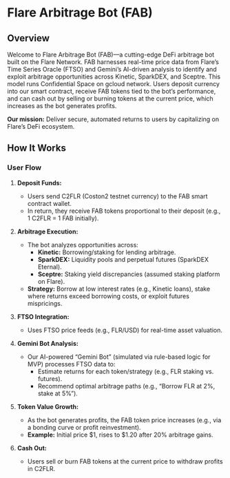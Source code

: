 # Flare Arbitrage Bot (FAB)

## Overview

Welcome to Flare Arbitrage Bot (FAB)—a cutting-edge DeFi arbitrage bot built on the Flare Network. FAB harnesses real-time price data from Flare’s Time Series Oracle (FTSO) and Gemini’s AI-driven analysis to identify and exploit arbitrage opportunities across Kinetic, SparkDEX, and Sceptre. This model runs Confidential Space on gcloud network. Users deposit currency into our smart contract, receive FAB tokens tied to the bot’s performance, and can cash out by selling or burning tokens at the current price, which increases as the bot generates profits.

**Our mission:** Deliver secure, automated returns to users by capitalizing on Flare’s DeFi ecosystem.

## How It Works

### User Flow

1.  **Deposit Funds:**
    * Users send C2FLR (Coston2 testnet currency) to the FAB smart contract wallet.
    * In return, they receive FAB tokens proportional to their deposit (e.g., 1 C2FLR = 1 FAB initially).

2.  **Arbitrage Execution:**
    * The bot analyzes opportunities across:
        * **Kinetic:** Borrowing/staking for lending arbitrage.
        * **SparkDEX:** Liquidity pools and perpetual futures (SparkDEX Eternal).
        * **Sceptre:** Staking yield discrepancies (assumed staking platform on Flare).
    * **Strategy:** Borrow at low interest rates (e.g., Kinetic loans), stake where returns exceed borrowing costs, or exploit futures mispricings.

3.  **FTSO Integration:**
    * Uses FTSO price feeds (e.g., FLR/USD) for real-time asset valuation.

4.  **Gemini Bot Analysis:**
    * Our AI-powered “Gemini Bot” (simulated via rule-based logic for MVP) processes FTSO data to:
        * Estimate returns for each token/strategy (e.g., FLR staking vs. futures).
        * Recommend optimal arbitrage paths (e.g., “Borrow FLR at 2%, stake at 5%”).

5.  **Token Value Growth:**
    * As the bot generates profits, the FAB token price increases (e.g., via a bonding curve or profit reinvestment).
    * **Example:** Initial price $1, rises to $1.20 after 20% arbitrage gains.

6.  **Cash Out:**
    * Users sell or burn FAB tokens at the current price to withdraw profits in C2FLR.